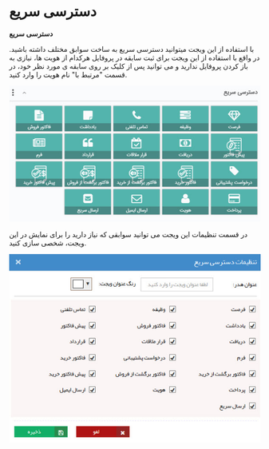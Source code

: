 # دسترسی سریع    

**دسترسی سریع** 

با استفاده از این ویجت میتوانید دسترسی سریع به ساخت سوابق مختلف داشته باشید. در واقع با استفاده از این ویجت برای ثبت سابقه در پروفایل هرکدام از هویت ها، نیازی به باز کردن پروفایل ندارید و می توانید پس از کلیک بر روی سابقه ی مورد نظر خود، در قسمت "مرتبط با" نام هویت را وارد کنید.

![](quickaccess/quickaccess1.jpg) 

در قسمت تنظیمات این ویجت می توانید سوابقی که نیاز دارید را برای نمایش در این ویجت، شخصی سازی کنید.

![](quickaccess/quickaccess2.jpg)